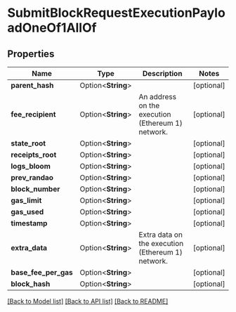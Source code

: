 # SubmitBlockRequestExecutionPayloadOneOf1AllOf

## Properties

Name | Type | Description | Notes
------------ | ------------- | ------------- | -------------
**parent_hash** | Option<**String**> |  | [optional]
**fee_recipient** | Option<**String**> | An address on the execution (Ethereum 1) network. | [optional]
**state_root** | Option<**String**> |  | [optional]
**receipts_root** | Option<**String**> |  | [optional]
**logs_bloom** | Option<**String**> |  | [optional]
**prev_randao** | Option<**String**> |  | [optional]
**block_number** | Option<**String**> |  | [optional]
**gas_limit** | Option<**String**> |  | [optional]
**gas_used** | Option<**String**> |  | [optional]
**timestamp** | Option<**String**> |  | [optional]
**extra_data** | Option<**String**> | Extra data on the execution (Ethereum 1) network. | [optional]
**base_fee_per_gas** | Option<**String**> |  | [optional]
**block_hash** | Option<**String**> |  | [optional]

[[Back to Model list]](../README.md#documentation-for-models) [[Back to API list]](../README.md#documentation-for-api-endpoints) [[Back to README]](../README.md)


